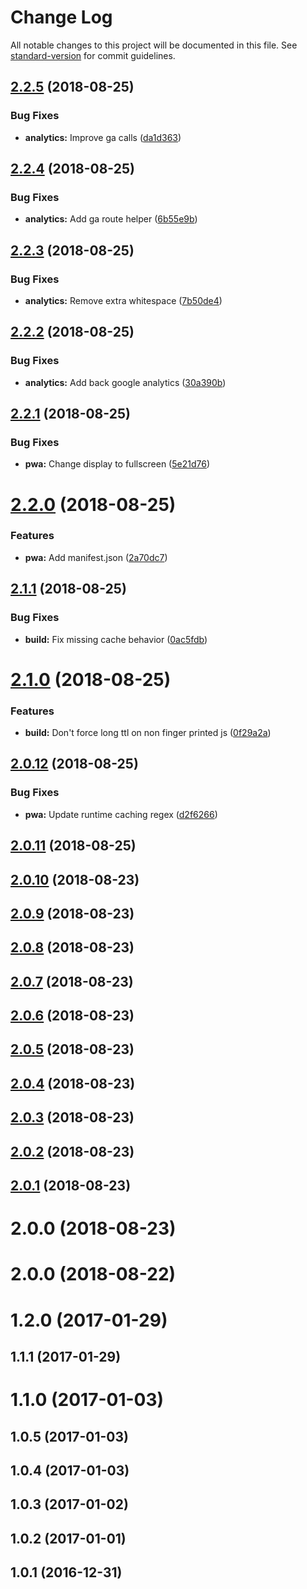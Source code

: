 # Change Log

All notable changes to this project will be documented in this file. See [standard-version](https://github.com/conventional-changelog/standard-version) for commit guidelines.

<a name="2.2.5"></a>
## [2.2.5](https://github.com/ReedD/dadoune.com/compare/v2.2.4...v2.2.5) (2018-08-25)


### Bug Fixes

* **analytics:** Improve ga calls ([da1d363](https://github.com/ReedD/dadoune.com/commit/da1d363))



<a name="2.2.4"></a>
## [2.2.4](https://github.com/ReedD/dadoune.com/compare/v2.2.3...v2.2.4) (2018-08-25)


### Bug Fixes

* **analytics:** Add ga route helper ([6b55e9b](https://github.com/ReedD/dadoune.com/commit/6b55e9b))



<a name="2.2.3"></a>
## [2.2.3](https://github.com/ReedD/dadoune.com/compare/v2.2.2...v2.2.3) (2018-08-25)


### Bug Fixes

* **analytics:** Remove extra whitespace ([7b50de4](https://github.com/ReedD/dadoune.com/commit/7b50de4))



<a name="2.2.2"></a>
## [2.2.2](https://github.com/ReedD/dadoune.com/compare/v2.2.1...v2.2.2) (2018-08-25)


### Bug Fixes

* **analytics:** Add back google analytics ([30a390b](https://github.com/ReedD/dadoune.com/commit/30a390b))



<a name="2.2.1"></a>
## [2.2.1](https://github.com/ReedD/dadoune.com/compare/v2.2.0...v2.2.1) (2018-08-25)


### Bug Fixes

* **pwa:** Change display to fullscreen ([5e21d76](https://github.com/ReedD/dadoune.com/commit/5e21d76))



<a name="2.2.0"></a>
# [2.2.0](https://github.com/ReedD/dadoune.com/compare/v2.1.1...v2.2.0) (2018-08-25)


### Features

* **pwa:** Add manifest.json ([2a70dc7](https://github.com/ReedD/dadoune.com/commit/2a70dc7))



<a name="2.1.1"></a>
## [2.1.1](https://github.com/ReedD/dadoune.com/compare/v2.1.0...v2.1.1) (2018-08-25)


### Bug Fixes

* **build:** Fix missing cache behavior ([0ac5fdb](https://github.com/ReedD/dadoune.com/commit/0ac5fdb))



<a name="2.1.0"></a>
# [2.1.0](https://github.com/ReedD/dadoune.com/compare/v2.0.12...v2.1.0) (2018-08-25)


### Features

* **build:** Don't force long ttl on non finger printed js ([0f29a2a](https://github.com/ReedD/dadoune.com/commit/0f29a2a))



<a name="2.0.12"></a>
## [2.0.12](https://github.com/ReedD/dadoune.com/compare/v2.0.11...v2.0.12) (2018-08-25)


### Bug Fixes

* **pwa:** Update runtime caching regex ([d2f6266](https://github.com/ReedD/dadoune.com/commit/d2f6266))



<a name="2.0.11"></a>
## [2.0.11](https://github.com/ReedD/dadoune.com/compare/v2.0.10...v2.0.11) (2018-08-25)



<a name="2.0.10"></a>
## [2.0.10](https://github.com/ReedD/dadoune.com/compare/v2.0.9...v2.0.10) (2018-08-23)



<a name="2.0.9"></a>
## [2.0.9](https://github.com/ReedD/dadoune.com/compare/v2.0.8...v2.0.9) (2018-08-23)



<a name="2.0.8"></a>
## [2.0.8](https://github.com/ReedD/dadoune.com/compare/v2.0.7...v2.0.8) (2018-08-23)



<a name="2.0.7"></a>
## [2.0.7](https://github.com/ReedD/dadoune.com/compare/v2.0.6...v2.0.7) (2018-08-23)



<a name="2.0.6"></a>
## [2.0.6](https://github.com/ReedD/dadoune.com/compare/v2.0.5...v2.0.6) (2018-08-23)



<a name="2.0.5"></a>
## [2.0.5](https://github.com/ReedD/dadoune.com/compare/v2.0.4...v2.0.5) (2018-08-23)



<a name="2.0.4"></a>
## [2.0.4](https://github.com/ReedD/dadoune.com/compare/v2.0.3...v2.0.4) (2018-08-23)



<a name="2.0.3"></a>
## [2.0.3](https://github.com/ReedD/dadoune.com/compare/v2.0.2...v2.0.3) (2018-08-23)



<a name="2.0.2"></a>
## [2.0.2](https://github.com/ReedD/dadoune.com/compare/v2.0.1...v2.0.2) (2018-08-23)



<a name="2.0.1"></a>
## [2.0.1](https://github.com/ReedD/dadoune.com/compare/v2.0.0...v2.0.1) (2018-08-23)



<a name="2.0.0"></a>
# 2.0.0 (2018-08-23)



<a name="2.0.0"></a>
# 2.0.0 (2018-08-22)



<a name="1.2.0"></a>
# 1.2.0 (2017-01-29)



<a name="1.1.1"></a>
## 1.1.1 (2017-01-29)



<a name="1.1.0"></a>
# 1.1.0 (2017-01-03)



<a name="1.0.5"></a>
## 1.0.5 (2017-01-03)



<a name="1.0.4"></a>
## 1.0.4 (2017-01-03)



<a name="1.0.3"></a>
## 1.0.3 (2017-01-02)



<a name="1.0.2"></a>
## 1.0.2 (2017-01-01)



<a name="1.0.1"></a>
## 1.0.1 (2016-12-31)
